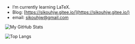 - I’m currently learning LaTeX.
- Blog: [https://sikouhjw.gitee.io/](https://sikouhjw.gitee.io/)
- email: [sikouhjw@gmail.com](mailto:sikouhjw@gmail.com)

![My GitHub Stats](https://github-readme-stats.vercel.app/api?username=sikouhjw&show_icons=true)

![Top Langs](https://github-readme-stats.vercel.app/api/top-langs/?username=sikouhjw&layout=compact)